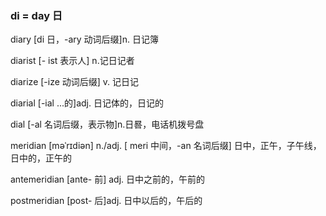### di = day 日

diary [di 日，-ary 动词后缀]n. 日记簿 

diarist  [- ist 表示人] n.记日记者

diarize [-ize 动词后缀] v. 记日记

diarial [-ial ...的]adj. 日记体的，日记的

dial [-al 名词后缀，表示物]n.日晷，电话机拨号盘

meridian [məˈrɪdiən] n./adj. [ meri 中间，-an 名词后缀] 日中，正午，子午线，日中的，正午的 

antemeridian [ante- 前] adj. 日中之前的，午前的

postmeridian [post- 后]adj. 日中以后的，午后的

